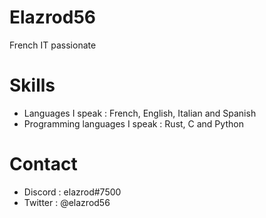 # Elazrod56

French IT passionate

# Skills
- Languages I speak : French, English, Italian and Spanish
- Programming languages I speak : Rust, C and Python

# Contact
- Discord : elazrod#7500
- Twitter : @elazrod56
